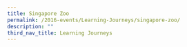 ```yaml
---
title: Singapore Zoo
permalink: /2016-events/Learning-Journeys/singapore-zoo/
description: ""
third_nav_title: Learning Journeys
---
```

